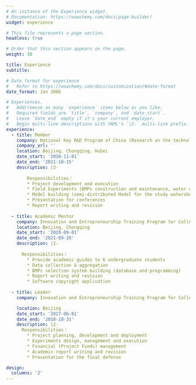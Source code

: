 ```yaml
---
# An instance of the Experience widget.
# Documentation: https://wowchemy.com/docs/page-builder/
widget: experience

# This file represents a page section.
headless: true

# Order that this section appears on the page.
weight: 30

title: Experience
subtitle:

# Date format for experience
#   Refer to https://wowchemy.com/docs/customization/#date-format
date_format: Jan 2006

# Experiences.
#   Add/remove as many `experience` items below as you like.
#   Required fields are `title`, `company`, and `date_start`.
#   Leave `date_end` empty if it's your current employer.
#   Begin multi-line descriptions with YAML's `|2-` multi-line prefix.
experience:
  - title: Member 
    company: National Key R&D Program of China (Research on the technology of Best Management Practices in Non-point Source Pollution in Three Gorges Reservoir Area (2017YFC0505303))
    company_url: ''
    location: Beijing, Chongqing, Hubei
    date_start: '2018-11-01'
    date_end: '2021-10-15'
    description: |2-
    
        Responsibilities：
        * Project development and execution
        * Field Experiments (BMPs construction and maintenance, water quality measurement, etc.), data collection (hydrologcial, meteorological and soil property data, etc.) and analysis (machine learning methods, generalized linear model, etc.) 
        * Model building (semi-distributed Model for the study watershed, Boosted Regression Tree model, NSGA-II, NSGA-III, MOEA/D, et al.)
        * Presentation for conferences 
        * Report writing and revision
        
  - title: Academic Mentor
    company: Innovation and Entrepreneurship Training Program for College Students (Application of Best Management Practices (BMPs) in a Typical Small Watershed in the Three Gorges Reservoir Area)
    location: Beijing, Chongqing
    date_start: '2020-09-01'
    date_end: '2021-09-28'
    description: |2-
      
      Responsibilities：
        * Provide academic guides to 6 undergraduate students
        * Data collection & aggregation
        * BMPs selection system building (database and programming) 
        * Report writing and revision
        * Software copyright application
    
  - title: Leader
    company: Innovation and Entrepreneurship Training Program for College Students (Research On Erosion Dynamics of Overland Flow Under Different Vegetation Spatial Patterns)

    location: Beijing 
    date_start: '2017-06-01'
    date_end: '2018-10-31'
    description: |2-
      Responsibilities：
        * Project planning, development and deployment 
        * Experiments design, management and execution 
        * Financial (Project Funds) management
        * Academic report writing and revision
        * Presentation for the final defense

design:
  columns: '2'
---
```

